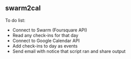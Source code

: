 ## swarm2cal
To do list:
* Connect to Swarm (Foursquare API)
* Read any check-ins for that day
* Connect to Google Calendar API
* Add check-ins to day as events
* Send email with notice that script ran and share output
